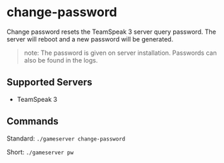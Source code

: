 # change-password

Change password resets the TeamSpeak 3 server query password. The server will reboot and a new password will be generated.

> note: The password is given on server installation. Passwords can also be found in the logs.

## Supported Servers

* TeamSpeak 3

## Commands

Standard: `./gameserver change-password`

Short: `./gameserver pw`

